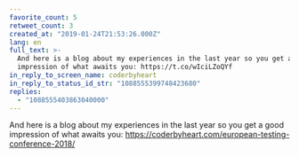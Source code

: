 ```yaml
---
favorite_count: 5
retweet_count: 3
created_at: "2019-01-24T21:53:26.000Z"
lang: en
full_text: >-
  And here is a blog about my experiences in the last year so you get a good
  impression of what awaits you: https://t.co/wIciLZoQYf
in_reply_to_screen_name: coderbyheart
in_reply_to_status_id_str: "1088555399748423680"
replies:
  - "1088555403863040000"
---
```


And here is a blog about my experiences in the last year so you get a good
impression of what awaits you:
<https://coderbyheart.com/european-testing-conference-2018/>
